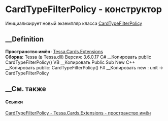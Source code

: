 # CardTypeFilterPolicy - конструктор
Инициализирует новый экземпляр класса
[CardTypeFilterPolicy](T_Tessa_Cards_Extensions_CardTypeFilterPolicy.htm)
##  __Definition
 **Пространство имён:** [Tessa.Cards.Extensions](N_Tessa_Cards_Extensions.htm)  
 **Сборка:** Tessa (в Tessa.dll) Версия: 3.6.0.17
C# __Копировать
     public CardTypeFilterPolicy()
VB __Копировать
     Public Sub New
C++ __Копировать
     public:
    CardTypeFilterPolicy()
F# __Копировать
     new : unit -> CardTypeFilterPolicy
##  __См. также
#### Ссылки
[CardTypeFilterPolicy - ](T_Tessa_Cards_Extensions_CardTypeFilterPolicy.htm)
[Tessa.Cards.Extensions - пространство имён](N_Tessa_Cards_Extensions.htm)
